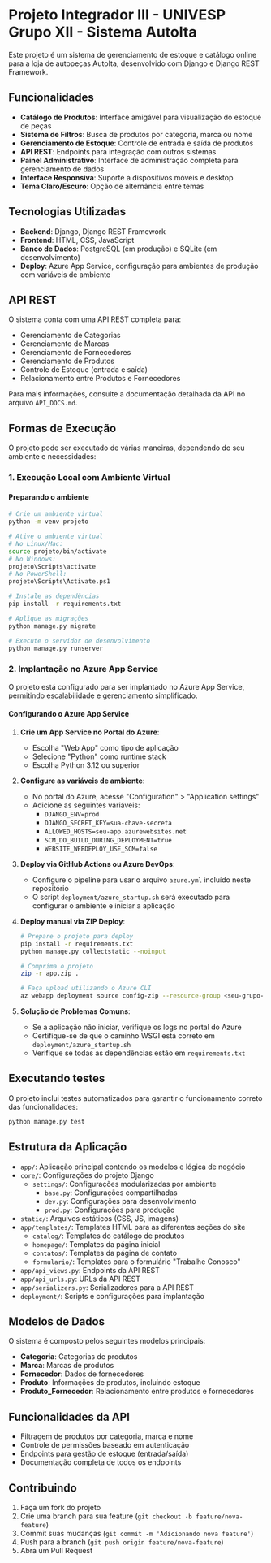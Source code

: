 # Projeto Integrador III - UNIVESP Grupo XII - Sistema AutoIta

Este projeto é um sistema de gerenciamento de estoque e catálogo online para a loja de autopeças AutoIta, desenvolvido com Django e Django REST Framework.

## Funcionalidades

- **Catálogo de Produtos**: Interface amigável para visualização do estoque de peças
- **Sistema de Filtros**: Busca de produtos por categoria, marca ou nome
- **Gerenciamento de Estoque**: Controle de entrada e saída de produtos
- **API REST**: Endpoints para integração com outros sistemas
- **Painel Administrativo**: Interface de administração completa para gerenciamento de dados
- **Interface Responsiva**: Suporte a dispositivos móveis e desktop
- **Tema Claro/Escuro**: Opção de alternância entre temas

## Tecnologias Utilizadas

- **Backend**: Django, Django REST Framework
- **Frontend**: HTML, CSS, JavaScript
- **Banco de Dados**: PostgreSQL (em produção) e SQLite (em desenvolvimento)
- **Deploy**: Azure App Service, configuração para ambientes de produção com variáveis de ambiente

## API REST

O sistema conta com uma API REST completa para:

- Gerenciamento de Categorias
- Gerenciamento de Marcas
- Gerenciamento de Fornecedores
- Gerenciamento de Produtos
- Controle de Estoque (entrada e saída)
- Relacionamento entre Produtos e Fornecedores

Para mais informações, consulte a documentação detalhada da API no arquivo `API_DOCS.md`.

## Formas de Execução

O projeto pode ser executado de várias maneiras, dependendo do seu ambiente e necessidades:

### 1. Execução Local com Ambiente Virtual

#### Preparando o ambiente

```bash
# Crie um ambiente virtual
python -m venv projeto

# Ative o ambiente virtual
# No Linux/Mac:
source projeto/bin/activate
# No Windows:
projeto\Scripts\activate
# No PowerShell:
projeto\Scripts\Activate.ps1

# Instale as dependências
pip install -r requirements.txt

# Aplique as migrações
python manage.py migrate

# Execute o servidor de desenvolvimento
python manage.py runserver
```

### 2. Implantação no Azure App Service

O projeto está configurado para ser implantado no Azure App Service, permitindo escalabilidade e gerenciamento simplificado.

#### Configurando o Azure App Service

1. **Crie um App Service no Portal do Azure**:
   - Escolha "Web App" como tipo de aplicação
   - Selecione "Python" como runtime stack
   - Escolha Python 3.12 ou superior

2. **Configure as variáveis de ambiente**:
   - No portal do Azure, acesse "Configuration" > "Application settings"
   - Adicione as seguintes variáveis:
     - `DJANGO_ENV=prod`
     - `DJANGO_SECRET_KEY=sua-chave-secreta`
     - `ALLOWED_HOSTS=seu-app.azurewebsites.net`
     - `SCM_DO_BUILD_DURING_DEPLOYMENT=true`
     - `WEBSITE_WEBDEPLOY_USE_SCM=false`

3. **Deploy via GitHub Actions ou Azure DevOps**:
   - Configure o pipeline para usar o arquivo `azure.yml` incluído neste repositório
   - O script `deployment/azure_startup.sh` será executado para configurar o ambiente e iniciar a aplicação

4. **Deploy manual via ZIP Deploy**:
   ```bash
   # Prepare o projeto para deploy
   pip install -r requirements.txt
   python manage.py collectstatic --noinput
   
   # Comprima o projeto
   zip -r app.zip .
   
   # Faça upload utilizando o Azure CLI
   az webapp deployment source config-zip --resource-group <seu-grupo-recursos> --name <seu-app-service> --src app.zip
   ```

5. **Solução de Problemas Comuns**:
   - Se a aplicação não iniciar, verifique os logs no portal do Azure
   - Certifique-se de que o caminho WSGI está correto em `deployment/azure_startup.sh`
   - Verifique se todas as dependências estão em `requirements.txt`

## Executando testes

O projeto inclui testes automatizados para garantir o funcionamento correto das funcionalidades:

```bash
python manage.py test
```

## Estrutura da Aplicação

- `app/`: Aplicação principal contendo os modelos e lógica de negócio
- `core/`: Configurações do projeto Django
  - `settings/`: Configurações modularizadas por ambiente
    - `base.py`: Configurações compartilhadas
    - `dev.py`: Configurações para desenvolvimento
    - `prod.py`: Configurações para produção
- `static/`: Arquivos estáticos (CSS, JS, imagens)
- `app/templates/`: Templates HTML para as diferentes seções do site
  - `catalog/`: Templates do catálogo de produtos
  - `homepage/`: Templates da página inicial
  - `contatos/`: Templates da página de contato
  - `formulario/`: Templates para o formulário "Trabalhe Conosco"
- `app/api_views.py`: Endpoints da API REST
- `app/api_urls.py`: URLs da API REST
- `app/serializers.py`: Serializadores para a API REST
- `deployment/`: Scripts e configurações para implantação

## Modelos de Dados

O sistema é composto pelos seguintes modelos principais:

- **Categoria**: Categorias de produtos
- **Marca**: Marcas de produtos
- **Fornecedor**: Dados de fornecedores
- **Produto**: Informações de produtos, incluindo estoque
- **Produto_Fornecedor**: Relacionamento entre produtos e fornecedores

## Funcionalidades da API

- Filtragem de produtos por categoria, marca e nome
- Controle de permissões baseado em autenticação
- Endpoints para gestão de estoque (entrada/saída)
- Documentação completa de todos os endpoints

## Contribuindo

1. Faça um fork do projeto
2. Crie uma branch para sua feature (`git checkout -b feature/nova-feature`)
3. Commit suas mudanças (`git commit -m 'Adicionando nova feature'`)
4. Push para a branch (`git push origin feature/nova-feature`)
5. Abra um Pull Request


